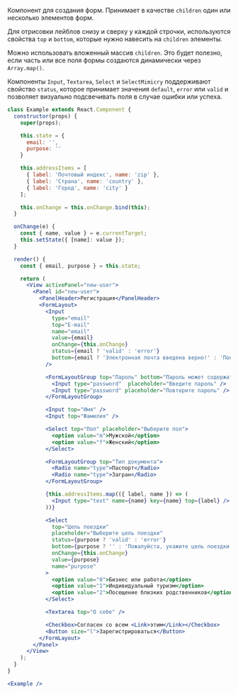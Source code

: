 Компонент для создания форм. Принимает в качестве `children` один или несколько элементов форм.

Для отрисовки лейблов снизу и сверху у каждой строчки, используются свойства `top` и `bottom`, которые нужно навесить
на `children` элементы.

Можно использовать вложенный массив `children`. Это будет полезно, если часть или все поля формы создаются динамически через `Array.map()`.

Компоненты `Input`, `Textarea`, `Select` и `SelectMimicry` поддерживают свойство `status`, которое принимает значения `default`, `error` или `valid` и позволяет визуально подсвечивать поля в случае ошибки или успеха.

```jsx
class Example extends React.Component {
  constructor(props) {
    super(props);

    this.state = {
      email: '',
      purpose: ''
    }

    this.addressItems = [
      { label: 'Почтовый индекс', name: 'zip' },
      { label: 'Страна', name: 'country' },
      { label: 'Город', name: 'city' }
    ];

    this.onChange = this.onChange.bind(this);
  }

  onChange(e) {
    const { name, value } = e.currentTarget;
    this.setState({ [name]: value });
  }

  render() {
    const { email, purpose } = this.state;

    return (
      <View activePanel="new-user">
        <Panel id="new-user">
          <PanelHeader>Регистрация</PanelHeader>
          <FormLayout>
            <Input
              type="email"
              top="E-mail"
              name="email"
              value={email}
              onChange={this.onChange}
              status={email ? 'valid' : 'error'}
              bottom={email ? 'Электронная почта введена верно!' : 'Пожалуйста, введите электронную почту'}
            />

            <FormLayoutGroup top="Пароль" bottom="Пароль может содержать только латинские буквы и цифры.">
              <Input type="password"  placeholder="Введите пароль" />
              <Input type="password" placeholder="Повторите пароль" />
            </FormLayoutGroup>

            <Input top="Имя" />
            <Input top="Фамилия" />

            <Select top="Пол" placeholder="Выберите пол">
              <option value="m">Мужской</option>
              <option value="f">Женский</option>
            </Select>

            <FormLayoutGroup top="Тип документа">
              <Radio name="type">Паспорт</Radio>
              <Radio name="type">Загран</Radio>
            </FormLayoutGroup>

            {this.addressItems.map(({ label, name }) => (
              <Input type="text" name={name} key={name} top={label} />
            ))}

            <Select
              top="Цель поездки"
              placeholder="Выберите цель поездки"
              status={purpose ? 'valid' : 'error'}
              bottom={purpose ? '' : 'Пожалуйста, укажите цель поездки'}
              onChange={this.onChange}
              value={purpose}
              name="purpose"
            >
              <option value="0">Бизнес или работа</option>
              <option value="1">Индивидуальный туризм</option>
              <option value="2">Посещение близких родственников</option>
            </Select>

            <Textarea top="О себе" />

            <Checkbox>Согласен со всем <Link>этим</Link></Checkbox>
            <Button size="l">Зарегистрироваться</Button>
          </FormLayout>
        </Panel>
      </View>
    );
  }
}

<Example />
```
